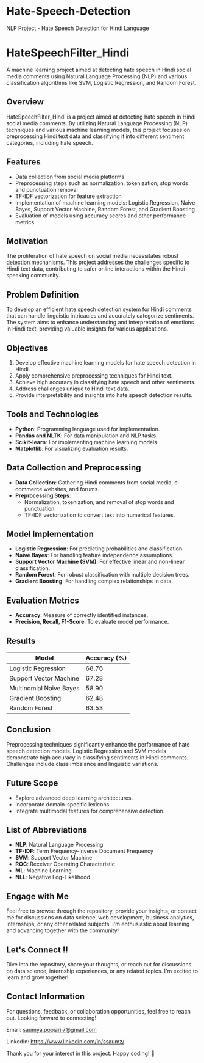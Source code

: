 # Hate-Speech-Detection
NLP Project - Hate Speech Detection for Hindi Language

# HateSpeechFilter_Hindi
A machine learning project aimed at detecting hate speech in Hindi social media comments using Natural Language Processing (NLP) and various classification algorithms like SVM, Logistic Regression, and Random Forest.

## Overview
HateSpeechFilter_Hindi is a project aimed at detecting hate speech in Hindi social media comments. By utilizing Natural Language Processing (NLP) techniques and various machine learning models, this project focuses on preprocessing Hindi text data and classifying it into different sentiment categories, including hate speech.

## Features
- Data collection from social media platforms
- Preprocessing steps such as normalization, tokenization, stop words and punctuation removal
- TF-IDF vectorization for feature extraction
- Implementation of machine learning models: Logistic Regression, Naive Bayes, Support Vector Machine, Random Forest, and Gradient Boosting
- Evaluation of models using accuracy scores and other performance metrics

## Motivation
The proliferation of hate speech on social media necessitates robust detection mechanisms. This project addresses the challenges specific to Hindi text data, contributing to safer online interactions within the Hindi-speaking community.

## Problem Definition
To develop an efficient hate speech detection system for Hindi comments that can handle linguistic intricacies and accurately categorize sentiments. The system aims to enhance understanding and interpretation of emotions in Hindi text, providing valuable insights for various applications.

## Objectives
1. Develop effective machine learning models for hate speech detection in Hindi.
2. Apply comprehensive preprocessing techniques for Hindi text.
3. Achieve high accuracy in classifying hate speech and other sentiments.
4. Address challenges unique to Hindi text data.
5. Provide interpretability and insights into hate speech detection results.

## Tools and Technologies
- **Python**: Programming language used for implementation.
- **Pandas and NLTK**: For data manipulation and NLP tasks.
- **Scikit-learn**: For implementing machine learning models.
- **Matplotlib**: For visualizing evaluation results.

## Data Collection and Preprocessing
- **Data Collection**: Gathering Hindi comments from social media, e-commerce websites, and forums.
- **Preprocessing Steps**:
  - Normalization, tokenization, and removal of stop words and punctuation.
  - TF-IDF vectorization to convert text into numerical features.

## Model Implementation
- **Logistic Regression**: For predicting probabilities and classification.
- **Naive Bayes**: For handling feature independence assumptions.
- **Support Vector Machine (SVM)**: For effective linear and non-linear classification.
- **Random Forest**: For robust classification with multiple decision trees.
- **Gradient Boosting**: For handling complex relationships in data.

## Evaluation Metrics
- **Accuracy**: Measure of correctly identified instances.
- **Precision, Recall, F1-Score**: To evaluate model performance.

## Results
| Model                    | Accuracy (%) |
|--------------------------|--------------|
| Logistic Regression      | 68.76        |
| Support Vector Machine   | 67.28        |
| Multinomial Naive Bayes  | 58.90        |
| Gradient Boosting        | 62.48        |
| Random Forest            | 63.53        |

## Conclusion
Preprocessing techniques significantly enhance the performance of hate speech detection models. Logistic Regression and SVM models demonstrate high accuracy in classifying sentiments in Hindi comments. Challenges include class imbalance and linguistic variations.

## Future Scope
- Explore advanced deep learning architectures.
- Incorporate domain-specific lexicons.
- Integrate multimodal features for comprehensive detection.

## List of Abbreviations
- **NLP**: Natural Language Processing
- **TF-IDF**: Term Frequency-Inverse Document Frequency
- **SVM**: Support Vector Machine
- **ROC**: Receiver Operating Characteristic
- **ML**: Machine Learning
- **NLL**: Negative Log-Likelihood

## Engage with Me
Feel free to browse through the repository, provide your insights, or contact me for discussions on data science, web development, business analytics, internships, or any other related subjects. I'm enthusiastic about learning and advancing together with the community!

## Let's Connect !!
Dive into the repository, share your thoughts, or reach out for discussions on data science, internship experiences, or any related topics. I'm excited to learn and grow together!

## Contact Information
For questions, feedback, or collaboration opportunities, feel free to reach out. Looking forward to connecting!

Email: saumya.poojarii7@gmail.com

LinkedIn: https://www.linkedin.com/in/ssaumz/

Thank you for your interest in this project. Happy coding! 🚀
